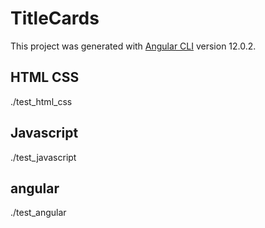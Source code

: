# TitleCards

This project was generated with [Angular CLI](https://github.com/angular/angular-cli) version 12.0.2.

## HTML CSS

./test_html_css

## Javascript

./test_javascript

## angular

./test_angular
